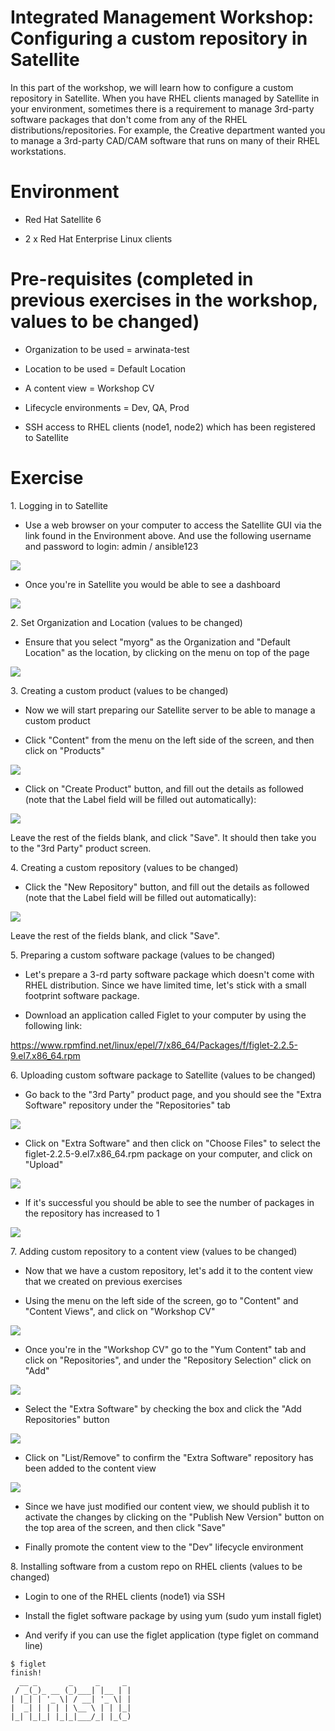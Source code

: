 # Integrated Management Workshop: Configuring a custom repository in Satellite

In this part of the workshop, we will learn how to configure a custom repository in Satellite. When you have RHEL clients managed by Satellite in your environment, sometimes there is a requirement to manage 3rd-party software packages that don't come from any of the RHEL distributions/repositories. For example, the Creative department wanted you to manage a 3rd-party CAD/CAM software that runs on many of their RHEL workstations.

# Environment

-   Red Hat Satellite 6

-   2 x Red Hat Enterprise Linux clients

# Pre-requisites (completed in previous exercises in the workshop, values to be changed)

-   Organization to be used = arwinata-test

-   Location to be used = Default Location

-   A content view = Workshop CV

-   Lifecycle environments = Dev, QA, Prod

-   SSH access to RHEL clients (node1, node2) which has been registered to Satellite

# Exercise

1\. Logging in to Satellite

-   Use a web browser on your computer to access the Satellite GUI via the link found in the Environment above. And use the following username and password to login: admin / ansible123

![](https://lh3.googleusercontent.com/E7feHyVF0hUr0ySyPm12NTdVZuLqSxVeRg30JZ63XorJSVAnOZDfGrW8h4f9xvStN9gp_Sx48ArGaThHSFuG9PcQsSdjqS7KDrpZ3OhkpqnLQ_RNsgTxVglJk90LNZfG2QLk6ULK)

-   Once you're in Satellite you would be able to see a dashboard

![](https://lh5.googleusercontent.com/g22VsrKilxepC3DSpw-tGWM9YOFHfrH2z8GRmwj6s_0369aX9JhXY0K2YGBI13mM7xB1CiWAOLg1CbQrNchNsWZsUgDBO3bNd9J_3bF5dQO0A1GztjMyVNx1OUrLM5STVk50Wx1a)

2\. Set Organization and Location (values to be changed)

-   Ensure that you select "myorg" as the Organization and "Default Location" as the location, by clicking on the menu on top of the page

![](https://lh5.googleusercontent.com/eQPZFalUi2kSLW2K7ejRnPnEl0pj_3msuo4QXKv8BKvKhAz-ClEA8FQspIhH8ukhfMHXc4VYJOYSYvgPZRnaKx94ZDaBqxDPYjeZqj-yGAKnwZBivyEksD7YIaurxnIxNCmAkWss)

3\. Creating a custom product (values to be changed)

-   Now we will start preparing our Satellite server to be able to manage a custom product

-   Click "Content" from the menu on the left side of the screen, and then click on "Products"

![](https://lh4.googleusercontent.com/G9XyXg_q9klv9KsT-2IyT0cIUjZLSXjjCSV2MJzi5LtwDuo3ZKY6o2fcVMFswhD9p3LUip7_C59t02jF1rMS3jByL02j0tcJvOOtY47gpkBO2bUPW67dMRh-Isf6T8DY3afwIgBD)

-   Click on "Create Product" button, and fill out the details as followed (note that the Label field will be filled out automatically):

![](https://lh5.googleusercontent.com/PsSrTQFuV_BSHr1DmMiICStmpTWQAz6INkfg_UsvmptZcAZiltBXdoxIl9ls1myn6SvoXYCAg8ZtgvYNDE1lV9wCCqzEIRDdgSBPzBAhDzUEmL6xX-JSb4hNqxtuiO8COZPQvkxY)

Leave the rest of the fields blank, and click "Save". It should then take you to the "3rd Party" product screen.

4\. Creating a custom repository (values to be changed)

-   Click the "New Repository" button, and fill out the details as followed (note that the Label field will be filled out automatically):

![](https://lh3.googleusercontent.com/YubtN4kG2LAHX3jx3vEyXed4MdikMx0wRupoeft-l3EHE7v5fD-zcWERt44tqLdDRVxjwjTKCWZ9NhSb6-BzC9Ohs-wBDd1WVv19AhvIPLEcHyRI4dA8a9SHm6Lg1w44ZgPuhydf)

Leave the rest of the fields blank, and click "Save".

5\. Preparing a custom software package (values to be changed)

-   Let's prepare a 3-rd party software package which doesn't come with RHEL distribution. Since we have limited time, let's stick with a small footprint software package.

-   Download an application called Figlet to your computer by using the following link:

<https://www.rpmfind.net/linux/epel/7/x86_64/Packages/f/figlet-2.2.5-9.el7.x86_64.rpm>

6\. Uploading custom software package to Satellite (values to be changed)

-   Go back to the "3rd Party" product page, and you should see the "Extra Software" repository under the "Repositories" tab

![](https://lh5.googleusercontent.com/qy2Qh1PrgGJiXPqEDM82xwbr37TAy0LmaqK1JFbshzPa8t_nr6sEH_Z0rpGGNdUM8LDAtkyb7TsvG53c2hVl4EnWZTn7riF3SU3QmJCFyziPxp5j-o1gtRA7pHm-j3RDAQO5sE67)

-   Click on "Extra Software" and then click on "Choose Files" to select the figlet-2.2.5-9.el7.x86_64.rpm package on your computer, and click on "Upload"

![](https://lh4.googleusercontent.com/SHC_mQYAeB8VURjUzyeRNSlZWkHZ8NespeM6Cuk-2LxjbzyBgQR824XcqPPEjUzqTchtF4XpAp1S0_GBILK-CFcRp0iA-Ox4ve_78S-VafESAGEtjIn3tCUTnFTVHgmhGRXVSOod)

-   If it's successful you should be able to see the number of packages in the repository has increased to 1

![](https://lh6.googleusercontent.com/gCY1mGVpEgEPRdEQ-Et7rmKohHPA4DNkrTURbRdz_CYwJI5932Z_CP6IggEqPFYog2QhpPblm7fQ8l90e4GbRWPs0mf_mQmh3h7fv9DJj7mQ3BwvQYO5Lg-6laGN_DHNAdtG9G-u)

7\. Adding custom repository to a content view (values to be changed)

-   Now that we have a custom repository, let's add it to the content view that we created on previous exercises

-   Using the menu on the left side of the screen, go to "Content" and "Content Views", and click on "Workshop CV"

![](https://lh6.googleusercontent.com/KPXrr2IPoygEFYB6F5IJ7y6KydzYR3Bq7oDQmgdPUvKxI9hhL4-4m4gHw5rucSpNt2J5fdcg32VoNuK2xX2B1EfupgprRXtVA94fOD_QsuBKcLd1RyxQaL6QuGU-Q10sGXiLxPWD)

-   Once you're in the "Workshop CV" go to the "Yum Content" tab and click on "Repositories", and under the "Repository Selection" click on "Add"

![](https://lh3.googleusercontent.com/_riBc5sHHzV5Y4eWpBCdw2g0hXLFT4Un9YAG_0iNOaVAg2GpPQpJuAsx6FgnfjIxGyg5X33BPN75ThQnXmJ9tCBizkZmt21-SKC9spZUimFGOS6qzMfg7FXw0uM4nD8pt52xPAxz)

-   Select the "Extra Software" by checking the box and click the "Add Repositories" button

![](https://lh5.googleusercontent.com/tt6K4c0AeMZUxWqxcO44C4yT52mTFt1h8Sgz_qtPyUQkMgg_TEGAENUsnIYyiL4e6J7xoBut7LEx_wyIY_FvdF4KgvfznXD0_2aJA9PLFaHC_bWHN2lnmdMIE7dQ1mt_MtOaY5MO)

-   Click on "List/Remove" to confirm the "Extra Software" repository has been added to the content view

![](https://lh5.googleusercontent.com/htIaNteFJwtLMYFfh4Ync58xtlfsbXkHvtIoObxRhYE3hvpR_FeuvEDr81n-37VcEphc0pNTjZF8TloVNhx-1A1bhLx2Wn0np8PZQtDLXS28mlQuS7Vyg8xoA9uXOyG4OmSSzGuX)

-   Since we have just modified our content view, we should publish it to activate the changes by clicking on the "Publish New Version" button on the top area of the screen, and then click "Save"

-   Finally promote the content view to the "Dev" lifecycle environment

8\. Installing software from a custom repo on RHEL clients (values to be changed)

-   Login to one of the RHEL clients (node1) via SSH

-   Install the figlet software package by using yum (sudo yum install figlet)

-   And verify if you can use the figlet application (type figlet on command line)

```
$ figlet
finish!
  __ _       _     _     _
 / _(_)_ __ (_)___| |__ | |
| |_| | '_ \| / __| '_ \| |
|  _| | | | | \__ \ | | |_|
|_| |_|_| |_|_|___/_| |_(_)
```
